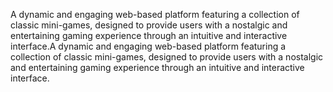 A dynamic and engaging web-based platform featuring a collection of classic mini-games, designed to provide users with a nostalgic and entertaining gaming experience through an intuitive and interactive interface.A dynamic and engaging web-based platform featuring a collection of classic mini-games, designed to provide users with a nostalgic and entertaining gaming experience through an intuitive and interactive interface.
